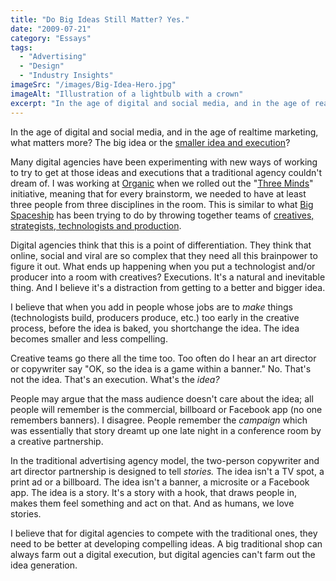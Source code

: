 ```yaml
---
title: "Do Big Ideas Still Matter? Yes."
date: "2009-07-21"
category: "Essays"
tags:
  - "Advertising"
  - "Design"
  - "Industry Insights"
imageSrc: "/images/Big-Idea-Hero.jpg"
imageAlt: "Illustration of a lightbulb with a crown"
excerpt: "In the age of digital and social media, and in the age of realtime marketing, what matters more? The big idea or the smaller idea and execution?"
---
```


In the age of digital and social media, and in the age of realtime marketing, what matters more? The big idea or the [smaller idea and execution](http://www.goingsocialnow.com/2009/07/does-sim-mean-big-ideas-matter.html "Does SIM mean big ideas matter less? - Going Social Now")?

Many digital agencies have been experimenting with new ways of working to try to get at those ideas and executions that a traditional agency couldn't dream of. I was working at [Organic](http://www.organic.com/ "Organic, Inc.") when we rolled out the "[Three Minds](http://threeminds.organic.com/ "Three Minds On Digital Marketing @ Organic")" initiative, meaning that for every brainstorm, we needed to have at least three people from three disciplines in the room. This is similar to what [Big Spaceship](http://www.bigspaceship.com/ "Big Spaceship | A Digital Creative Agency") has been trying to do by throwing together teams of [creatives, strategists, technologists and production](http://twitter.com/bigspaceship/status/2533832520).

Digital agencies think that this is a point of differentiation. They think that online, social and viral are so complex that they need all this brainpower to figure it out. What ends up happening when you put a technologist and/or producer into a room with creatives? Executions. It's a natural and inevitable thing. And I believe it's a distraction from getting to a better and bigger idea.

I believe that when you add in people whose jobs are to _make_ things (technologists build, producers produce, etc.) too early in the creative process, before the idea is baked, you shortchange the idea. The idea becomes smaller and less compelling.

Creative teams go there all the time too. Too often do I hear an art director or copywriter say "OK, so the idea is a game within a banner." No. That's not the idea. That's an execution. What's the _idea?_

People may argue that the mass audience doesn't care about the idea; all people will remember is the commercial, billboard or Facebook app (no one remembers banners). I disagree. People remember the _campaign_ which was essentially that story dreamt up one late night in a conference room by a creative partnership.

In the traditional advertising agency model, the two-person copywriter and art director partnership is designed to tell _stories._ The idea isn't a TV spot, a print ad or a billboard. The idea isn't a banner, a microsite or a Facebook app. The idea is a story. It's a story with a hook, that draws people in, makes them feel something and act on that. And as humans, we love stories.

I believe that for digital agencies to compete with the traditional ones, they need to be better at developing compelling ideas. A big traditional shop can always farm out a digital execution, but digital agencies can't farm out the idea generation.
